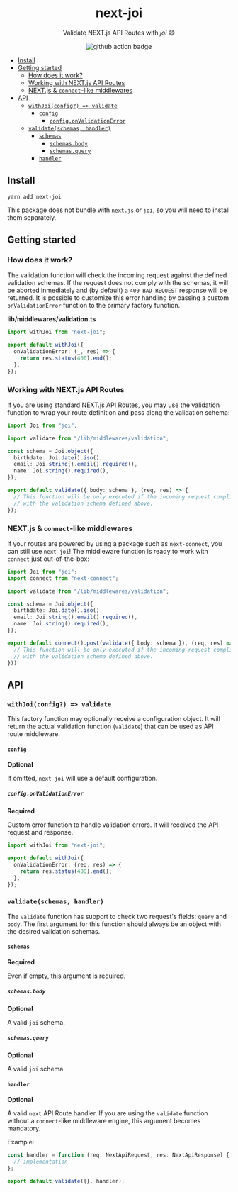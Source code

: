 <h1 align="center">
  next-joi
</h1>

<p align="center">
  Validate NEXT.js API Routes with <em>joi</em> 😄
</p>

<p align="center">
  <img src="https://github.com/codecoolture/next-joi/workflows/test/badge.svg?branch=trunk" alt="github action badge">
</p>

- [Install](#install)
- [Getting started](#getting-started)
  - [How does it work?](#how-does-it-work)
  - [Working with NEXT.js API Routes](#working-with-nextjs-api-routes)
  - [NEXT.js & `connect`-like middlewares](#nextjs--connect-like-middlewares)
- [API](#api)
  - [`withJoi(config?) => validate`](#withjoiconfig--validate)
    - [`config`](#config)
      - [`config.onValidationError`](#configonvalidationerror)
  - [`validate(schemas, handler)`](#validateschemas-handler)
    - [`schemas`](#schemas)
      - [`schemas.body`](#schemasbody)
      - [`schemas.query`](#schemasquery)
    - [`handler`](#handler)

## Install

```
yarn add next-joi
```

This package does not bundle with [`next.js`](https://github.com/vercel/next.js) or [`joi`](https://github.com/sideway/joi), so you will need to install them separately.

## Getting started

### How does it work?

The validation function will check the incoming request against the defined validation schemas. If the request does not comply with the schemas, it will be aborted inmediately and (by default) a `400 BAD REQUEST` response will be returned. It is possible to customize this error handling by passing a custom `onValidationError` function to the primary factory function.

**lib/middlewares/validation.ts**

```ts
import withJoi from "next-joi";

export default withJoi({
  onValidationError: (_, res) => {
    return res.status(400).end();
  },
});
```

### Working with NEXT.js API Routes

If you are using standard NEXT.js API Routes, you may use the validation function to wrap your route definition and pass
along the validation schema:

```ts
import Joi from "joi";

import validate from "/lib/middlewares/validation";

const schema = Joi.object({
  birthdate: Joi.date().iso(),
  email: Joi.string().email().required(),
  name: Joi.string().required(),
});

export default validate({ body: schema }, (req, res) => {
  // This function will be only executed if the incoming request complies
  // with the validation schema defined above.
});
```

### NEXT.js & `connect`-like middlewares

If your routes are powered by using a package such as `next-connect`, you can still use `next-joi`!
The middleware function is ready to work with `connect` just out-of-the-box:

```ts
import Joi from "joi";
import connect from "next-connect";

import validate from "/lib/middlewares/validation";

const schema = Joi.object({
  birthdate: Joi.date().iso(),
  email: Joi.string().email().required(),
  name: Joi.string().required(),
});

export default connect().post(validate({ body: schema }), (req, res) => {
  // This function will be only executed if the incoming request complies
  // with the validation schema defined above.
}))
```

## API

### `withJoi(config?) => validate`

This factory function may optionally receive a configuration object. It will return the actual validation function (`validate`) that can be used as API route middleware.

#### `config`

**Optional**

If omitted, `next-joi` will use a default configuration.

##### `config.onValidationError`

**Required**

Custom error function to handle validation errors. It will received the API request and response.

```ts
import withJoi from "next-joi";

export default withJoi({
  onValidationError: (req, res) => {
    return res.status(400).end();
  },
});
```

### `validate(schemas, handler)`

The `validate` function has support to check two request's fields: `query` and `body`. The first argument for this function should always be an object with the desired validation schemas.

#### `schemas`

**Required**

Even if empty, this argument is required.

##### `schemas.body`

**Optional**

A valid `joi` schema.

##### `schemas.query`

**Optional**

A valid `joi` schema.

#### `handler`

**Optional**

A valid `next` API Route handler. If you are using the `validate` function without a `connect`-like middleware engine, this argument becomes mandatory.

Example:

```ts
const handler = function (req: NextApiRequest, res: NextApiResponse) {
  // implementation
};

export default validate({}, handler);
```
